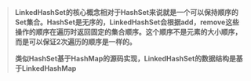> **LinkedHashSet的核心概念相对于HashSet来说就是一个可以保持顺序的Set集合。HashSet是无序的，LinkedHashSet会根据add，remove这些操作的顺序在遍历时返回固定的集合顺序。这个顺序不是元素的大小顺序，而是可以保证2次遍历的顺序是一样的。**
>
> **类似HashSet基于HashMap的源码实现，LinkedHashSet的数据结构是基于LinkedHashMap**



